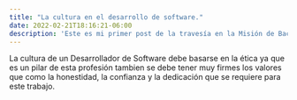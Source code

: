 ```yaml
---
title: "La cultura en el desarrollo de software."
date: 2022-02-21T18:16:21-06:00
description: 'Este es mi primer post de la travesía en la Misión de Backend con Node JS de Launch X.'
---
```


La cultura de un Desarrollador de Software debe basarse en la ética ya que es un pilar de esta profesión tambien se debe tener muy firmes los valores que como la honestidad, la confianza y la dedicación que se requiere para este trabajo.
